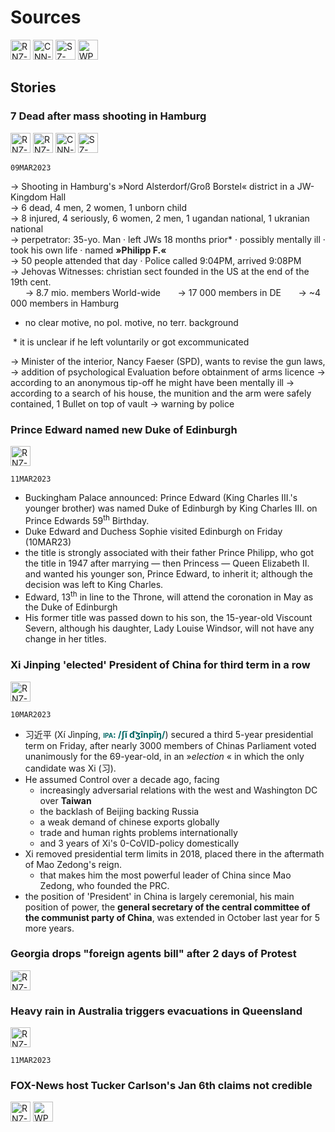 # Sources 

<a href="https://rnz.co.nz"><img alt="RNZ-LOGO" height=32 src="https://www.rnz.co.nz/x/logos/print-logo-e815817f490d34c4d85038fdc7fafdb48969c05330ce4db18c7e535f64aa9b52.png"></img></a>
<a href="https://cnn.com"><img alt="CNN-LOGO" height=32 src="https://edition.cnn.com/media/sites/cnn/favicon.ico"></img></a>
<a href="https://sueddeutsche.de"><img alt=" SZ-LOGO" height=32 src="https://www.sueddeutsche.de/assets/img/apple-touch-icon.png"></img></a>
<a href="https://washingtonpost.com"><img alt=" WP-LOGO" height=32 src="https://www.washingtonpost.com/favicon.svg"></img></a>

## Stories

### 7 Dead after mass shooting in Hamburg

<a href="https://www.rnz.co.nz/news/world/485745/toll-at-seven-dead-after-germany-shooting-targeted-jehovah-s-witness-hall"><img alt="RNZ-LOGO" height=32 src="https://www.rnz.co.nz/x/logos/print-logo-e815817f490d34c4d85038fdc7fafdb48969c05330ce4db18c7e535f64aa9b52.png"></img></a>
<a href="https://www.rnz.co.nz/news/world/485684/several-killed-in-shooting-in-german-city-of-hamburg"><img alt="RNZ-LOGO" height=32 src="https://www.rnz.co.nz/x/logos/print-logo-e815817f490d34c4d85038fdc7fafdb48969c05330ce4db18c7e535f64aa9b52.png"></img></a>
<a href="https://edition.cnn.com/2023/03/10/europe/hamburg-germany-shooting-intl/index.html"><img alt="CNN-LOGO" height=32 src="https://edition.cnn.com/media/sites/cnn/favicon.ico"></img></a>
<a href="https://www.sueddeutsche.de/panorama/amoklauf-hamburg-waffenrecht-innenministerium-1.5766975"><img alt=" SZ-LOGO" height=32 src="https://www.sueddeutsche.de/assets/img/apple-touch-icon.png"></img></a>

``09MAR2023``

→ Shooting in Hamburg's &raquo;Nord Alsterdorf/Groß Borstel&laquo; district in a JW-Kingdom Hall   
→ 6 dead, 4 men, 2 women, 1 unborn child  
→ 8 injured, 4 seriously, 6 women, 2 men, 1 ugandan national, 1 ukranian national  
→ perpetrator: 35-yo. Man · left JWs 18 months prior* · possibly mentally ill · took his own life · named **&raquo;Philipp F.&laquo;**   
→ 50 people attended that day · Police called 9:04PM, arrived 9:08PM   
→ Jehovas Witnesses: christian sect founded in the US at the end of the 19th cent.  
&nbsp; &nbsp; &nbsp; → 8.7 mio. members World-wide
&nbsp; &nbsp; &nbsp; → 17 000 members in DE 
&nbsp; &nbsp; &nbsp; → ~4 000 members in Hamburg

- no clear motive, no pol. motive, no terr. background

&nbsp;* it is unclear if he left voluntarily or got excommunicated

→ Minister of the interior, Nancy Faeser (SPD), wants to revise the gun laws,
  → addition of psychological Evaluation before obtainment of arms licence
  → according to an anonymous tip-off he might have been mentally ill
  → according to a search of his house, the munition and the arm were safely contained, 1 Bullet on top of vault → warning by police


### Prince Edward named new Duke of Edinburgh

<a href="https://www.rnz.co.nz/news/world/485747/prince-edward-named-new-duke-of-edinburgh"><img alt="RNZ-LOGO" height=32 src="https://www.rnz.co.nz/x/logos/print-logo-e815817f490d34c4d85038fdc7fafdb48969c05330ce4db18c7e535f64aa9b52.png"></img></a>

``11MAR2023``

- Buckingham Palace announced: Prince Edward (King Charles III.'s younger brother) was named Duke of Edinburgh by King Charles III. on Prince Edwards 59<sup>th</sup> Birthday.
- Duke Edward and Duchess Sophie visited Edinburgh on Friday (10MAR23) 
- the title is strongly associated with their father Prince Philipp, who got the title in 1947 after marrying — then Princess — Queen Elizabeth II. and wanted his younger son, Prince Edward, to inherit it; although the decision was left to King Charles.
- Edward, 13<sup>th</sup> in line to the Throne, will attend the coronation in May as the Duke of Edinburgh
- His former title was passed down to his son, the 15-year-old Viscount Severn, although his daughter, Lady Louise Windsor, will not have any change in her titles.

### Xi Jinping 'elected' President of China for third term in a row 

<a href="https://www.rnz.co.nz/news/world/485728/china-s-xi-jinping-clinches-third-presidential-term-amid-host-of-challenges"><img alt="RNZ-LOGO" height=32 src="https://www.rnz.co.nz/x/logos/print-logo-e815817f490d34c4d85038fdc7fafdb48969c05330ce4db18c7e535f64aa9b52.png"></img></a>

``10MAR2023``

- &#x4e60;&#x8fd1;&#x5e73; (Xí Jìnpíng, <b style="color: #006663"><span style="font-variant: small-caps">ipa: </span>/ʃǐ d͡ʒînpǐŋ/</b>) secured a third 5-year presidential term on Friday, after nearly 3000 members of Chinas Parliament voted unanimously for the 69-year-old, in an &raquo;*election* &laquo; in which the only candidate was Xi (&#x4e60;). 
- He assumed Control over a decade ago, facing 
  - increasingly adversarial relations with the west and Washington DC over **Taiwan**
  - the backlash of Beijing backing Russia
  - a weak demand of chinese exports globally
  - trade and human rights problems internationally
  - and 3 years of Xi's 0-CoVID-policy domestically
- Xi removed presidential term limits in 2018, placed there in the aftermath of Mao Zedong's reign.
  - that makes him the most powerful leader of China since Mao Zedong, who founded the PRC. 
- the position of 'President' in China is largely ceremonial, his main position of power, the **general secretary of the central committee of the communist party of China**, was extended in October last year for 5 more years.


### Georgia drops "foreign agents bill" after 2 days of Protest

<a href="https://www.rnz.co.nz/news/world/485700/georgian-ruling-party-drops-foreign-agents-bill-protesters-remain"><img alt="RNZ-LOGO" height=32 src="https://www.rnz.co.nz/x/logos/print-logo-e815817f490d34c4d85038fdc7fafdb48969c05330ce4db18c7e535f64aa9b52.png"></img></a>

### Heavy rain in Australia triggers evacuations in Queensland

<a href="https://www.rnz.co.nz/news/world/485768/heavy-rain-in-australia-triggers-flood-evacuations-in-queensland"><img alt="RNZ-LOGO" height=32 src="https://www.rnz.co.nz/x/logos/print-logo-e815817f490d34c4d85038fdc7fafdb48969c05330ce4db18c7e535f64aa9b52.png"></img></a>

``11MAR2023``

### FOX-News host Tucker Carlson's Jan 6th claims not credible

<a href="https://www.rnz.co.nz/news/world/485618/fox-news-host-tucker-carlson-s-capitol-riots-claims-not-credible-white-house"><img alt="RNZ-LOGO" height=32 src="https://www.rnz.co.nz/x/logos/print-logo-e815817f490d34c4d85038fdc7fafdb48969c05330ce4db18c7e535f64aa9b52.png"></img></a>
<a href="https://www.washingtonpost.com/opinions/2023/03/10/kevin-mccarthy-i-know-nothing-insurrection-questions/"><img alt=" WP-LOGO" height=32 src="https://www.washingtonpost.com/favicon.svg"></img></a>

















